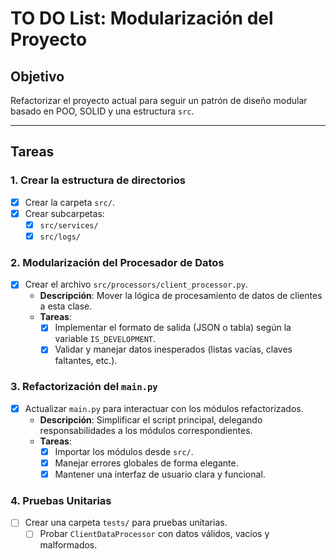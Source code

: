 # TO DO List: Modularización del Proyecto

## Objetivo
Refactorizar el proyecto actual para seguir un patrón de diseño modular basado en POO, SOLID y una estructura `src`.

---

## Tareas

### 1. Crear la estructura de directorios
- [x] Crear la carpeta `src/`.
- [x] Crear subcarpetas:
  - [x] `src/services/`
  - [x] `src/logs/`

### 2. Modularización del Procesador de Datos
- [x] Crear el archivo `src/processors/client_processor.py`.
  - **Descripción**: Mover la lógica de procesamiento de datos de clientes a esta clase.
  - **Tareas**:
    - [x] Implementar el formato de salida (JSON o tabla) según la variable `IS_DEVELOPMENT`.
    - [x] Validar y manejar datos inesperados (listas vacías, claves faltantes, etc.).

### 3. Refactorización del `main.py`
- [x] Actualizar `main.py` para interactuar con los módulos refactorizados.
  - **Descripción**: Simplificar el script principal, delegando responsabilidades a los módulos correspondientes.
  - **Tareas**:
    - [x] Importar los módulos desde `src/`.
    - [x] Manejar errores globales de forma elegante.
    - [x] Mantener una interfaz de usuario clara y funcional.

### 4. Pruebas Unitarias
- [ ] Crear una carpeta `tests/` para pruebas unitarias.
  - [ ] Probar `ClientDataProcessor` con datos válidos, vacíos y malformados.
